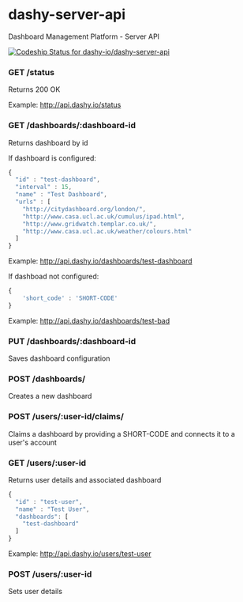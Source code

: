 dashy-server-api
================
Dashboard Management Platform - Server API

[![Codeship Status for dashy-io/dashy-server-api](https://codeship.com/projects/669bc9e0-5795-0132-c62d-2aedc25d7739/status)](https://codeship.com/projects/49856)

### GET /status

Returns 200 OK

Example: http://api.dashy.io/status

### GET /dashboards/:dashboard-id
Returns dashboard by id

If dashboard is configured:
```js
{
  "id" : "test-dashboard",
  "interval" : 15,
  "name" : "Test Dashboard",
  "urls" : [
    "http://citydashboard.org/london/",
    "http://www.casa.ucl.ac.uk/cumulus/ipad.html",
    "http://www.gridwatch.templar.co.uk/",
    "http://www.casa.ucl.ac.uk/weather/colours.html"
  ]
}
```
Example: http://api.dashy.io/dashboards/test-dashboard

If dashboad not configured:
```js
{
    'short_code' : 'SHORT-CODE'
}
```
Example: http://api.dashy.io/dashboards/test-bad

### PUT /dashboards/:dashboard-id
Saves dashboard configuration

### POST /dashboards/
Creates a new dashboard

### POST /users/:user-id/claims/
Claims a dashboard by providing a SHORT-CODE and connects it to a user's account

### GET /users/:user-id
Returns user details and associated dashboard
```js
{
  "id" : "test-user",
  "name" : "Test User",
  "dashboards": [
    "test-dashboard"
  ]
}
```
Example: http://api.dashy.io/users/test-user

### POST /users/:user-id
Sets user details
